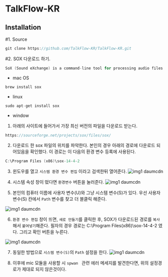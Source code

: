# TalkFlow-KR

## Installation
#1. Source
```c
git clone https://github.com/TalkFlow-KR/TalkFlow-KR.git
```
#2. SOX 다운로드 하기.
```c 
SoX (Sound eXchange) is a command-line tool for processing audio files on Linux and other Unix-like operating systems. It can be used to convert audio files between different formats, apply various digital signal processing (DSP) effects, and perform other operations such as mixing and concatenation.
```
- mac OS
```c
brew install sox
```
- linux
```c
sudo apt-get install sox
```
- window 


1. 아래의 사이트에 들어가서 가장 최신 버전의 파일을 다운로드 받는다.
```c
https://sourceforge.net/projects/sox/files/sox/
```

2. 다운로드 한 sox 파일의 위치를 파악한다. 본인의 경우 아래의 경로에 다운로드 되어있음을 확인했다. 이 경로는 이 다음의 환경 변수 등록에 사용된다.
```c
C:\Program Files (x86)\sox-14-4-2
```

3. 윈도우를 열고 `시스템 환경 변수 편집` 이라고 검색한뒤 열어준다.
![img1 daumcdn](https://github.com/TalkFlow-KR/TalkFlow-KR/assets/93633207/e30442b6-7f2b-4e6e-8214-2da38743e935)

4. 시스템 속성 창이 떴다면 `환경변수` 버튼을 눌러준다.
![img1 daumcdn](https://github.com/TalkFlow-KR/TalkFlow-KR/assets/93633207/390bf91f-0c8c-40c9-b09f-f7ff5f3ff113)


5. 본인의 컴퓨터 이름에 사용자 변수(U)와 그냥 시스템 변수(S)가 있다. 우선 사용자 변수(S) 칸에서 `Path` 변수를 찾고 더 블클릭 해준다.

![img1 daumcdn](https://github.com/TalkFlow-KR/TalkFlow-KR/assets/93633207/36a63282-333d-403c-9f4c-c8e002a53a23)



6. `환경 변수 편집` 창이 뜨면, `새로 만들기`를 클릭한 후, SOX가 다운로드된 경로를 `복사` 해서 `붙여넣기`해준다. 필자의 경우 경로는 C:\Program Files(x86)\sox-14-4-2 였다. 그리고 확인 버튼을 누른다.

![img1 daumcdn](https://github.com/TalkFlow-KR/TalkFlow-KR/assets/93633207/1150e0df-3bb3-46e3-9ac2-4744d4bbbe30)


7. 동일한 방법으로 `시스템 변수(S)`의 `Path` 설정을 한다.
![img1 daumcdn](https://github.com/TalkFlow-KR/TalkFlow-KR/assets/93633207/5cb56271-74fb-4621-a499-9b662fd54fdf)



8. 이후에 mic 모듈을 사용할 시 `spwan ` 관련 에러 메세지를 발견한다면, 위의 설정경로가 제대로 되지 않은것이다. 
